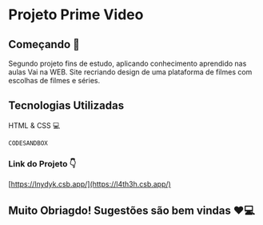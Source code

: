 # Projeto Prime Video

## Começando 🚀

Segundo projeto fins de estudo, aplicando conhecimento aprendido nas aulas Vai na WEB. Site recriando design de uma plataforma de filmes com escolhas de filmes e séries.

## Tecnologias Utilizadas

HTML & CSS 💻

```
CODESANDBOX
```

### Link do Projeto 👇
[https://lnydyk.csb.app/](https://l4th3h.csb.app/)

## Muito Obriagdo! Sugestões são bem vindas ❤️💻
